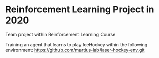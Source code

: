 # Reinforcement Learning Project in 2020



Team project within Reinforcement Learning Course

Training an agent that learns to play IceHockey within the following environment: https://github.com/martius-lab/laser-hockey-env.git

